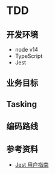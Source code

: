 # TDD

## 开发环境
 - node v14
 - TypeScript
 - Jest
 
## 业务目标

## Tasking

## 编码路线

## 参考资料
- [Jest 用户指南](https://jestjs.io/zh-Hans/docs/getting-started)

